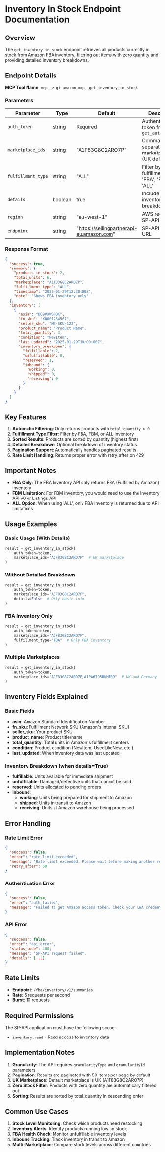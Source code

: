 # Inventory In Stock Endpoint Documentation

## Overview

The `get_inventory_in_stock` endpoint retrieves all products currently in stock from Amazon FBA inventory, filtering out items with zero quantity and providing detailed inventory breakdowns.

## Endpoint Details

**MCP Tool Name**: `mcp__zigi-amazon-mcp__get_inventory_in_stock`

### Parameters

| Parameter | Type | Default | Description |
|-----------|------|---------|-------------|
| `auth_token` | string | Required | Authentication token from `get_auth_token()` |
| `marketplace_ids` | string | "A1F83G8C2ARO7P" | Comma-separated marketplace IDs (UK default) |
| `fulfillment_type` | string | "ALL" | Filter by fulfillment type: 'FBA', 'FBM', or 'ALL' |
| `details` | boolean | true | Include detailed inventory breakdown |
| `region` | string | "eu-west-1" | AWS region for SP-API endpoint |
| `endpoint` | string | "https://sellingpartnerapi-eu.amazon.com" | SP-API endpoint URL |

### Response Format

```json
{
  "success": true,
  "summary": {
    "products_in_stock": 2,
    "total_units": 6,
    "marketplace": "A1F83G8C2ARO7P",
    "fulfillment_type": "ALL",
    "timestamp": "2025-01-29T12:30:00Z",
    "note": "Shows FBA inventory only"
  },
  "inventory": [
    {
      "asin": "B09VXWSTQK",
      "fn_sku": "X0001234567",
      "seller_sku": "MY-SKU-123",
      "product_name": "Product Name",
      "total_quantity": 3,
      "condition": "NewItem",
      "last_updated": "2025-01-29T10:00:00Z",
      "inventory_breakdown": {
        "fulfillable": 2,
        "unfulfillable": 0,
        "reserved": 1,
        "inbound": {
          "working": 0,
          "shipped": 0,
          "receiving": 0
        }
      }
    }
  ]
}
```

## Key Features

1. **Automatic Filtering**: Only returns products with `total_quantity > 0`
2. **Fulfillment Type Filter**: Filter by FBA, FBM, or ALL inventory
3. **Sorted Results**: Products are sorted by quantity (highest first)
4. **Detailed Breakdown**: Optional breakdown of inventory status
5. **Pagination Support**: Automatically handles paginated results
6. **Rate Limit Handling**: Returns proper error with retry_after on 429

## Important Notes

- **FBA Only**: The FBA Inventory API only returns FBA (Fulfilled by Amazon) inventory
- **FBM Limitation**: For FBM inventory, you would need to use the Inventory API v0 or Listings API
- **ALL Option**: When using 'ALL', only FBA inventory is returned due to API limitations

## Usage Examples

### Basic Usage (With Details)

```python
result = get_inventory_in_stock(
    auth_token=token,
    marketplace_ids="A1F83G8C2ARO7P"  # UK marketplace
)
```

### Without Detailed Breakdown

```python
result = get_inventory_in_stock(
    auth_token=token,
    marketplace_ids="A1F83G8C2ARO7P",
    details=False  # Only basic info
)
```

### FBA Inventory Only

```python
result = get_inventory_in_stock(
    auth_token=token,
    marketplace_ids="A1F83G8C2ARO7P",
    fulfillment_type="FBA"  # Only FBA inventory
)
```

### Multiple Marketplaces

```python
result = get_inventory_in_stock(
    auth_token=token,
    marketplace_ids="A1F83G8C2ARO7P,A1PA6795UKMFR9"  # UK and Germany
)
```

## Inventory Fields Explained

### Basic Fields
- **asin**: Amazon Standard Identification Number
- **fn_sku**: Fulfillment Network SKU (Amazon's internal SKU)
- **seller_sku**: Your product SKU
- **product_name**: Product title/name
- **total_quantity**: Total units in Amazon's fulfillment centers
- **condition**: Product condition (NewItem, UsedLikeNew, etc.)
- **last_updated**: When inventory data was last updated

### Inventory Breakdown (when details=True)
- **fulfillable**: Units available for immediate shipment
- **unfulfillable**: Damaged/defective units that cannot be sold
- **reserved**: Units allocated to pending orders
- **inbound**:
  - **working**: Units being prepared for shipment to Amazon
  - **shipped**: Units in transit to Amazon
  - **receiving**: Units at Amazon warehouse being processed

## Error Handling

### Rate Limit Error
```json
{
  "success": false,
  "error": "rate_limit_exceeded",
  "message": "Rate limit exceeded. Please wait before making another request.",
  "retry_after": 60
}
```

### Authentication Error
```json
{
  "success": false,
  "error": "auth_failed",
  "message": "Failed to get Amazon access token. Check your LWA credentials."
}
```

### API Error
```json
{
  "success": false,
  "error": "api_error",
  "status_code": 400,
  "message": "SP-API request failed",
  "details": [...]
}
```

## Rate Limits

- **Endpoint**: `/fba/inventory/v1/summaries`
- **Rate**: 5 requests per second
- **Burst**: 10 requests

## Required Permissions

The SP-API application must have the following scope:
- `inventory:read` - Read access to inventory data

## Implementation Notes

1. **Granularity**: The API requires `granularityType` and `granularityId` parameters
2. **Pagination**: Results are paginated with 50 items per page by default
3. **UK Marketplace**: Default marketplace is UK (A1F83G8C2ARO7P)
4. **Zero Stock Filter**: Products with zero quantity are automatically filtered out
5. **Sorting**: Results are sorted by total_quantity in descending order

## Common Use Cases

1. **Stock Level Monitoring**: Check which products need restocking
2. **Inventory Alerts**: Identify products running low on stock
3. **FBA Health Check**: Monitor unfulfillable inventory levels
4. **Inbound Tracking**: Track inventory in transit to Amazon
5. **Multi-Marketplace**: Compare stock levels across different countries
